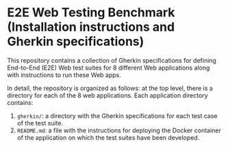 E2E Web Testing Benchmark 
(Installation instructions and Gherkin specifications)
=========================

This repository contains a collection of Gherkin specifications for defining End-to-End (E2E) Web test suites for 8 different Web applications along with instructions to run these Web apps.

In detail, the repository is organized as follows: at the top level, there is a directory for each of the 8 web applications. Each application directory contains:

1. `gherkin/`: a directory with the Gherkin specifications for each test case of the test suite. 
2. `README.md`: a file with the instructions for deploying the Docker container of the application on which the test suites have been developed.
